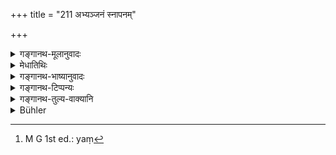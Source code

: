 +++
title = "211 अभ्यञ्जनं स्नापनम्"

+++

<details><summary>गङ्गानथ-मूलानुवादः</summary>

Annointing, assisting at bath, shampooing of limbs and dressing of the hair should not be done for the teacher’s wife.—(211)
</details>

<details><summary>मेधातिथिः</summary>

घृततैलादिना केशकायोपदेहनम् **अभ्यञ्जनम्** । **गात्राणाम् उत्सादनम्** उद्वर्तनम् । कार्यसामान्यात् पादधावनम् अपि । सर्वथा शरीरस्पर्शसाध्या या काचिद् अनुवृत्तिः सा सर्वा प्रतिषिध्यते । वक्ष्यति च[^५३१] हेतुं "स्वभाव एष नारीणाम्" (म्ध् २.२१३) इति । **केशानां च प्रसाधनं** विन्यासरचनादिकरणम्, कुङ्कुमसिन्दूरादिना सीमन्तोत्थापनम् । प्रदर्शनार्थं चैतद् उक्तम् । तेन देहप्रसाधनम् अपि चन्दनानुलेपनानि निषिध्यन्ते ॥ २.२११ ॥


[^५३१]:
     M G 1st ed.: yaṃ
</details>

<details><summary>गङ्गानथ-भाष्यानुवादः</summary>

‘*Annointing*’—rubbing of the head and body with oil, butter, and such things.

‘*Shampooing*’—rubbing—‘*of limbs* this includes the washing of feet also.

What is prohibited here is every service that involves the touching of the body; and the reason for this the author is going to explain below (in 213).

‘*Dressing of the hair*’;—arranging the, hair into various shapes, and adorning the frontal hair with *Kuṅkuma*, *Sindūra* and other things. This has been mentioned only by way of illustration; hence the adorning of the body also with sandal-paint, etc., becomes interdicted.—(211)
</details>

<details><summary>गङ्गानथ-टिप्पन्यः</summary>

*Parāśaramādhava* (Ācāra, p. 301.) quotes this verse as laying down
exceptions to the general rule regarding the clasping of the feet and the rendering of other services to the Teacher’s wife.

It is quoted in *Vidhānapārijāta* (p. 495);—and in *Vīramitrodaya* (Saṃskāra, p. 402);—also on p. 493.
</details>

<details><summary>गङ्गानथ-तुल्य-वाक्यानि</summary>

*Baudhāyana* (1. 2. 38).—(See above.)

*Gautama* (2. 39).—‘There should be no eating of the leavings, bathing,
hair-dressing, feet-washing, shampooing and feet-clasping.’

*Āpastamba Dharmasūtra* (1. 7. 57).—(See above.)

*Viṣṇu* (32. 6).—‘For the teacher’s wives one should not do shampooing,
applying of collyrium, dressing of hair, or touching the feet and such like acts.’
</details>

<details><summary>Bühler</summary>

211	Let him not perform for a wife of his teacher (the offices of) anointing her, assisting her in the bath, shampooing her limbs, or arranging her hair.
</details>
